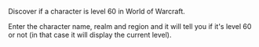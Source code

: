 Discover if a character is level 60 in World of Warcraft.

Enter the character name, realm and region and it will tell you if it's level 60 or not (in that case it will display the current level).